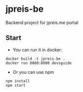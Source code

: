 # jpreis-be
Backend project for jpreis.me portal

## Start
* You can run it in docker:
```
docker build -t jpreis-be .
docker run 8080:8080 devsguide
```

* Or you can use npm
```
npm install
npm start
```
